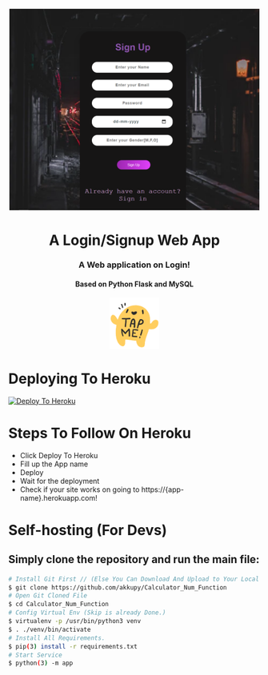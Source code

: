 <p align="center"><a href="https://akkupy.tech"><img src="assets/images/intro.png" width="500"></a></p> 
<h1 align="center"><b>A Login/Signup Web App </b></h1>
<h3 align="center">A Web application on Login!</h3>
<h4 align="center">Based on Python Flask and MySQL</h4>

<p align="center"><a href="https://testloginsignup.herokuapp.com"><img src="assets/images/tapme.gif" width="100"></a></p>



# Deploying To Heroku

[![Deploy To Heroku](https://www.herokucdn.com/deploy/button.svg)](https://heroku.com/deploy?template=https://github.com/akkupy/Login_Signup)


# Steps To Follow On Heroku

 * Click Deploy To Heroku
 * Fill up the App name
 * Deploy
 * Wait for the deployment
 * Check if your site works on going to https://{app-name}.herokuapp.com!


# Self-hosting (For Devs)

## Simply clone the repository and run the main file:
```sh
# Install Git First // (Else You Can Download And Upload to Your Local Server)
$ git clone https://github.com/akkupy/Calculator_Num_Function
# Open Git Cloned File
$ cd Calculator_Num_Function
# Config Virtual Env (Skip is already Done.)
$ virtualenv -p /usr/bin/python3 venv
$ . ./venv/bin/activate
# Install All Requirements.
$ pip(3) install -r requirements.txt
# Start Service
$ python(3) -m app
```

